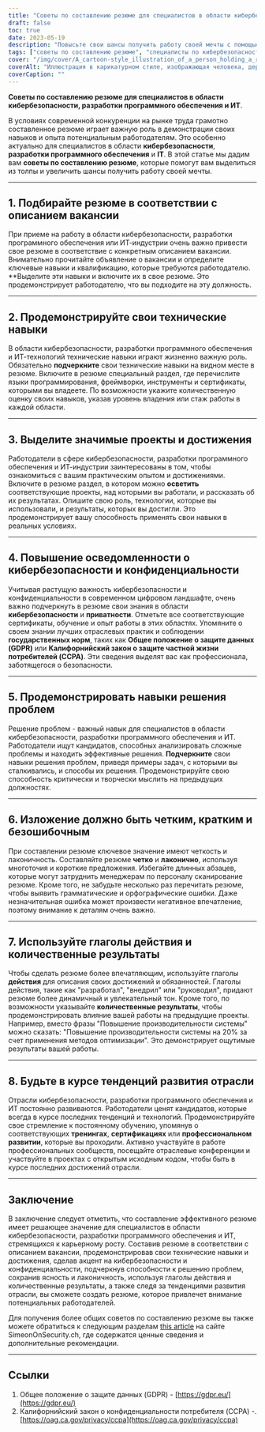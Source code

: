 ```yaml
---
title: "Советы по составлению резюме для специалистов в области кибербезопасности, разработки программного обеспечения и ИТ"
draft: false
toc: true
date: 2023-05-19
description: "Повысьте свои шансы получить работу своей мечты с помощью этих советов по составлению резюме для специалистов в области кибербезопасности, разработки программного обеспечения и ИТ."
tags: ["советы по составлению резюме", "специалисты по кибербезопасности", "разработка программного обеспечения", "ИТ-специалисты", "поиск работы", "карьерные рекомендации", "технические навыки", "основные положения проекта", "осведомленность о кибербезопасности", "навыки решения проблем", "тенденции развития отрасли", "профессиональное развитие", "Соответствие требованиям GDPR", "Положения CCPA", "рынок труда", "оптимизация резюме", "заявление о приёме на работу", "советы по составлению резюме", "стратегии поиска работы", "карьерный рост"]
cover: "/img/cover/A_cartoon-style_illustration_of_a_person_holding_a_resume.png"
coverAlt: "Иллюстрация в карикатурном стиле, изображающая человека, держащего в руках резюме, в окружении символов кибербезопасности и фрагментов кода."
coverCaption: ""
---
```


**Советы по составлению резюме для специалистов в области кибербезопасности, разработки программного обеспечения и ИТ**.

В условиях современной конкуренции на рынке труда грамотно составленное резюме играет важную роль в демонстрации своих навыков и опыта потенциальным работодателям. Это особенно актуально для специалистов в области **кибербезопасности**, **разработки программного обеспечения** и **IT**. В этой статье мы дадим вам **советы по составлению резюме**, которые помогут вам выделиться из толпы и увеличить шансы получить работу своей мечты.

______

## 1. Подбирайте резюме в соответствии с описанием вакансии

При приеме на работу в области кибербезопасности, разработки программного обеспечения или ИТ-индустрии очень важно привести свое резюме в соответствие с конкретным описанием вакансии. Внимательно прочитайте объявление о вакансии и определите ключевые навыки и квалификацию, которые требуются работодателю. **Выделите эти навыки и включите их в свое резюме. Это продемонстрирует работодателю, что вы подходите на эту должность.

______

## 2. Продемонстрируйте свои технические навыки

В области кибербезопасности, разработки программного обеспечения и ИТ-технологий технические навыки играют жизненно важную роль. Обязательно **подчеркните** свои технические навыки на видном месте в резюме. Включите в резюме специальный раздел, где перечислите языки программирования, фреймворки, инструменты и сертификаты, которыми вы владеете. По возможности укажите количественную оценку своих навыков, указав уровень владения или стаж работы в каждой области.

______

## 3. Выделите значимые проекты и достижения

Работодатели в сфере кибербезопасности, разработки программного обеспечения и ИТ-индустрии заинтересованы в том, чтобы ознакомиться с вашим практическим опытом и достижениями. Включите в резюме раздел, в котором можно **осветить** соответствующие проекты, над которыми вы работали, и рассказать об их результатах. Опишите свою роль, технологии, которые вы использовали, и результаты, которых вы достигли. Это продемонстрирует вашу способность применять свои навыки в реальных условиях.

______

## 4. Повышение осведомленности о кибербезопасности и конфиденциальности

Учитывая растущую важность кибербезопасности и конфиденциальности в современном цифровом ландшафте, очень важно подчеркнуть в резюме свои знания в области **кибербезопасности** и **приватности**. Отметьте все соответствующие сертификаты, обучение и опыт работы в этих областях. Упомяните о своем знании лучших отраслевых практик и соблюдении **государственных норм**, таких как **Общее положение о защите данных (GDPR)** или **Калифорнийский закон о защите частной жизни потребителей (CCPA)**. Эти сведения выделят вас как профессионала, заботящегося о безопасности.

______

## 5. Продемонстрировать навыки решения проблем

Решение проблем - важный навык для специалистов в области кибербезопасности, разработки программного обеспечения и ИТ. Работодатели ищут кандидатов, способных анализировать сложные проблемы и находить эффективные решения. **Подчеркните** свои навыки решения проблем, приведя примеры задач, с которыми вы сталкивались, и способы их решения. Продемонстрируйте свою способность критически и творчески мыслить на предыдущих должностях.

______

## 6. Изложение должно быть четким, кратким и безошибочным

При составлении резюме ключевое значение имеют четкость и лаконичность. Составляйте резюме **четко** и **лаконично**, используя многоточия и короткие предложения. Избегайте длинных абзацев, которые могут затруднить менеджерам по персоналу сканирование резюме. Кроме того, не забудьте несколько раз перечитать резюме, чтобы выявить грамматические и орфографические ошибки. Даже незначительная ошибка может произвести негативное впечатление, поэтому внимание к деталям очень важно.

______

## 7. Используйте глаголы действия и количественные результаты

Чтобы сделать резюме более впечатляющим, используйте глаголы **действия** для описания своих достижений и обязанностей. Глаголы действия, такие как "разработал", "внедрил" или "руководил", придают резюме более динамичный и увлекательный тон. Кроме того, по возможности указывайте **количественные результаты**, чтобы продемонстрировать влияние вашей работы на предыдущие проекты. Например, вместо фразы "Повышение производительности системы" можно сказать: "Повышение производительности системы на 20% за счет применения методов оптимизации". Это демонстрирует ощутимые результаты вашей работы.

______

## 8. Будьте в курсе тенденций развития отрасли

Отрасли кибербезопасности, разработки программного обеспечения и ИТ постоянно развиваются. Работодатели ценят кандидатов, которые всегда в курсе последних тенденций и технологий. Продемонстрируйте свое стремление к постоянному обучению, упомянув о соответствующих **тренингах**, **сертификациях** или **профессиональном развитии**, которые вы проходили. Активно участвуйте в работе профессиональных сообществ, посещайте отраслевые конференции и участвуйте в проектах с открытым исходным кодом, чтобы быть в курсе последних достижений отрасли.

______

## Заключение

В заключение следует отметить, что составление эффективного резюме имеет решающее значение для специалистов в области кибербезопасности, разработки программного обеспечения и ИТ, стремящихся к карьерному росту. Составив резюме в соответствии с описанием вакансии, продемонстрировав свои технические навыки и достижения, сделав акцент на кибербезопасности и конфиденциальности, подчеркнув способности к решению проблем, сохранив ясность и лаконичность, используя глаголы действия и количественные результаты, а также следя за тенденциями развития отрасли, вы сможете создать резюме, которое привлечет внимание потенциальных работодателей.

Для получения более общих советов по составлению резюме вы также можете обратиться к следующим разделам [this article](https://simeononsecurity.ch/other/tips-for-writing-a-great-resume/) на сайте SimeonOnSecurity.ch, где содержатся ценные сведения и дополнительные рекомендации.

______

## Ссылки

1. Общее положение о защите данных (GDPR) - [https://gdpr.eu/](https://gdpr.eu/)
2. Калифорнийский закон о конфиденциальности потребителя (CCPA) -. [https://oag.ca.gov/privacy/ccpa](https://oag.ca.gov/privacy/ccpa)


